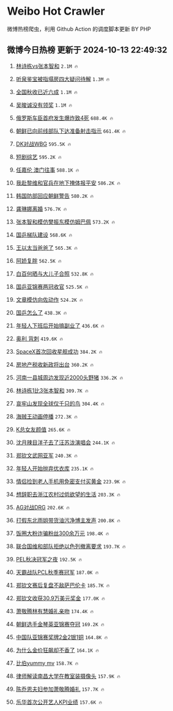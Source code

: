 # Weibo Hot Crawler 



微博热榜爬虫，利用 Github Action 的调度脚本更新 BY PHP 


## 微博今日热榜 更新于 2024-10-13 22:49:32 
1. [林诗栋vs张本智和](https://s.weibo.com/weibo?q=%23%E6%9E%97%E8%AF%97%E6%A0%8Bvs%E5%BC%A0%E6%9C%AC%E6%99%BA%E5%92%8C%23&t=31&band_rank=1&Refer=top) `2.1M 🔥` 

1. [听泉鉴宝被指塌房四大疑问待解](https://s.weibo.com/weibo?q=%23%E5%90%AC%E6%B3%89%E9%89%B4%E5%AE%9D%E8%A2%AB%E6%8C%87%E5%A1%8C%E6%88%BF%E5%9B%9B%E5%A4%A7%E7%96%91%E9%97%AE%E5%BE%85%E8%A7%A3%23&t=31&band_rank=2&Refer=top) `1.3M 🔥` 

1. [全国秋收已近六成](https://s.weibo.com/weibo?q=%23%E5%85%A8%E5%9B%BD%E7%A7%8B%E6%94%B6%E5%B7%B2%E8%BF%91%E5%85%AD%E6%88%90%23&t=31&band_rank=3&Refer=top) `1.1M 🔥` 

1. [吴晙诚没有领奖](https://s.weibo.com/weibo?q=%E5%90%B4%E6%99%99%E8%AF%9A%E6%B2%A1%E6%9C%89%E9%A2%86%E5%A5%96&t=31&band_rank=4&Refer=top) `1.1M 🔥` 

1. [俄罗斯车臣首府发生爆炸致4死](https://s.weibo.com/weibo?q=%23%E4%BF%84%E7%BD%97%E6%96%AF%E8%BD%A6%E8%87%A3%E9%A6%96%E5%BA%9C%E5%8F%91%E7%94%9F%E7%88%86%E7%82%B8%E8%87%B44%E6%AD%BB%23&t=31&band_rank=5&Refer=top) `688.4K 🔥` 

1. [朝鲜已向前线部队下达准备射击指示](https://s.weibo.com/weibo?q=%23%E6%9C%9D%E9%B2%9C%E5%B7%B2%E5%90%91%E5%89%8D%E7%BA%BF%E9%83%A8%E9%98%9F%E4%B8%8B%E8%BE%BE%E5%87%86%E5%A4%87%E5%B0%84%E5%87%BB%E6%8C%87%E7%A4%BA%23&t=31&band_rank=6&Refer=top) `661.4K 🔥` 

1. [DK对战WBG](https://s.weibo.com/weibo?q=%23DK%E5%AF%B9%E6%88%98WBG%23&t=31&band_rank=7&Refer=top) `595.5K 🔥` 

1. [短剧综艺](https://s.weibo.com/weibo?q=%E7%9F%AD%E5%89%A7%E7%BB%BC%E8%89%BA&t=31&band_rank=8&Refer=top) `595.2K 🔥` 

1. [任嘉伦 澳门往事](https://s.weibo.com/weibo?q=%E4%BB%BB%E5%98%89%E4%BC%A6%20%E6%BE%B3%E9%97%A8%E5%BE%80%E4%BA%8B&t=31&band_rank=9&Refer=top) `588.1K 🔥` 

1. [我赴黎维和官兵在地下掩体报平安](https://s.weibo.com/weibo?q=%23%E6%88%91%E8%B5%B4%E9%BB%8E%E7%BB%B4%E5%92%8C%E5%AE%98%E5%85%B5%E5%9C%A8%E5%9C%B0%E4%B8%8B%E6%8E%A9%E4%BD%93%E6%8A%A5%E5%B9%B3%E5%AE%89%23&t=31&band_rank=10&Refer=top) `586.2K 🔥` 

1. [韩国防部回应朝鲜警告](https://s.weibo.com/weibo?q=%23%E9%9F%A9%E5%9B%BD%E9%98%B2%E9%83%A8%E5%9B%9E%E5%BA%94%E6%9C%9D%E9%B2%9C%E8%AD%A6%E5%91%8A%23&t=31&band_rank=11&Refer=top) `580.2K 🔥` 

1. [龚琳娜离婚](https://s.weibo.com/weibo?q=%23%E9%BE%9A%E7%90%B3%E5%A8%9C%E7%A6%BB%E5%A9%9A%23&t=31&band_rank=12&Refer=top) `576.7K 🔥` 

1. [张本智和模仿樊振东模仿姆巴佩](https://s.weibo.com/weibo?q=%E5%BC%A0%E6%9C%AC%E6%99%BA%E5%92%8C%E6%A8%A1%E4%BB%BF%E6%A8%8A%E6%8C%AF%E4%B8%9C%E6%A8%A1%E4%BB%BF%E5%A7%86%E5%B7%B4%E4%BD%A9&t=31&band_rank=13&Refer=top) `573.2K 🔥` 

1. [国乒梯队建设](https://s.weibo.com/weibo?q=%E5%9B%BD%E4%B9%92%E6%A2%AF%E9%98%9F%E5%BB%BA%E8%AE%BE&t=31&band_rank=14&Refer=top) `568.6K 🔥` 

1. [王以太当爸爸了](https://s.weibo.com/weibo?q=%23%E7%8E%8B%E4%BB%A5%E5%A4%AA%E5%BD%93%E7%88%B8%E7%88%B8%E4%BA%86%23&t=31&band_rank=15&Refer=top) `565.3K 🔥` 

1. [阿娇复胖](https://s.weibo.com/weibo?q=%23%E9%98%BF%E5%A8%87%E5%A4%8D%E8%83%96%23&t=31&band_rank=16&Refer=top) `562.5K 🔥` 

1. [白百何晒与大儿子合照](https://s.weibo.com/weibo?q=%23%E7%99%BD%E7%99%BE%E4%BD%95%E6%99%92%E4%B8%8E%E5%A4%A7%E5%84%BF%E5%AD%90%E5%90%88%E7%85%A7%23&t=31&band_rank=17&Refer=top) `532.8K 🔥` 

1. [国乒亚锦赛两冠收官](https://s.weibo.com/weibo?q=%23%E5%9B%BD%E4%B9%92%E4%BA%9A%E9%94%A6%E8%B5%9B%E4%B8%A4%E5%86%A0%E6%94%B6%E5%AE%98%23&t=31&band_rank=18&Refer=top) `525.5K 🔥` 

1. [文章模仿向佐动作](https://s.weibo.com/weibo?q=%23%E6%96%87%E7%AB%A0%E6%A8%A1%E4%BB%BF%E5%90%91%E4%BD%90%E5%8A%A8%E4%BD%9C%23&t=31&band_rank=19&Refer=top) `524.2K 🔥` 

1. [国乒怎么了](https://s.weibo.com/weibo?q=%E5%9B%BD%E4%B9%92%E6%80%8E%E4%B9%88%E4%BA%86&t=31&band_rank=20&Refer=top) `438.3K 🔥` 

1. [年轻人下班后开始搞副业了](https://s.weibo.com/weibo?q=%23%E5%B9%B4%E8%BD%BB%E4%BA%BA%E4%B8%8B%E7%8F%AD%E5%90%8E%E5%BC%80%E5%A7%8B%E6%90%9E%E5%89%AF%E4%B8%9A%E4%BA%86%23&t=31&band_rank=21&Refer=top) `436.6K 🔥` 

1. [奥利 背刺](https://s.weibo.com/weibo?q=%E5%A5%A5%E5%88%A9%20%E8%83%8C%E5%88%BA&t=31&band_rank=22&Refer=top) `419.6K 🔥` 

1. [SpaceX首次回收星舰成功](https://s.weibo.com/weibo?q=%23SpaceX%E9%A6%96%E6%AC%A1%E5%9B%9E%E6%94%B6%E6%98%9F%E8%88%B0%E6%88%90%E5%8A%9F%23&t=31&band_rank=23&Refer=top) `384.2K 🔥` 

1. [房地产税收新政将出台](https://s.weibo.com/weibo?q=%23%E6%88%BF%E5%9C%B0%E4%BA%A7%E7%A8%8E%E6%94%B6%E6%96%B0%E6%94%BF%E5%B0%86%E5%87%BA%E5%8F%B0%23&t=31&band_rank=24&Refer=top) `360.2K 🔥` 

1. [河南一县城周边发现近2000头野猪](https://s.weibo.com/weibo?q=%23%E6%B2%B3%E5%8D%97%E4%B8%80%E5%8E%BF%E5%9F%8E%E5%91%A8%E8%BE%B9%E5%8F%91%E7%8E%B0%E8%BF%912000%E5%A4%B4%E9%87%8E%E7%8C%AA%23&t=31&band_rank=25&Refer=top) `336.2K 🔥` 

1. [林诗栋1比3张本智和](https://s.weibo.com/weibo?q=%23%E6%9E%97%E8%AF%97%E6%A0%8B1%E6%AF%943%E5%BC%A0%E6%9C%AC%E6%99%BA%E5%92%8C%23&t=31&band_rank=26&Refer=top) `309.7K 🔥` 

1. [哀牢山发现全球仅千只的鸟](https://s.weibo.com/weibo?q=%23%E5%93%80%E7%89%A2%E5%B1%B1%E5%8F%91%E7%8E%B0%E5%85%A8%E7%90%83%E4%BB%85%E5%8D%83%E5%8F%AA%E7%9A%84%E9%B8%9F%23&t=31&band_rank=27&Refer=top) `304.4K 🔥` 

1. [海贼王动画停播](https://s.weibo.com/weibo?q=%E6%B5%B7%E8%B4%BC%E7%8E%8B%E5%8A%A8%E7%94%BB%E5%81%9C%E6%92%AD&t=31&band_rank=28&Refer=top) `272.3K 🔥` 

1. [K总女友颜值](https://s.weibo.com/weibo?q=%23K%E6%80%BB%E5%A5%B3%E5%8F%8B%E9%A2%9C%E5%80%BC%23&t=31&band_rank=29&Refer=top) `265.6K 🔥` 

1. [沈月辣目洋子去了汪苏泷演唱会](https://s.weibo.com/weibo?q=%23%E6%B2%88%E6%9C%88%E8%BE%A3%E7%9B%AE%E6%B4%8B%E5%AD%90%E5%8E%BB%E4%BA%86%E6%B1%AA%E8%8B%8F%E6%B3%B7%E6%BC%94%E5%94%B1%E4%BC%9A%23&t=31&band_rank=30&Refer=top) `244.1K 🔥` 

1. [郑钦文武网亚军](https://s.weibo.com/weibo?q=%23%E9%83%91%E9%92%A6%E6%96%87%E6%AD%A6%E7%BD%91%E4%BA%9A%E5%86%9B%23&t=31&band_rank=31&Refer=top) `240.3K 🔥` 

1. [年轻人开始抛弃优衣库](https://s.weibo.com/weibo?q=%23%E5%B9%B4%E8%BD%BB%E4%BA%BA%E5%BC%80%E5%A7%8B%E6%8A%9B%E5%BC%83%E4%BC%98%E8%A1%A3%E5%BA%93%23&t=31&band_rank=32&Refer=top) `235.1K 🔥` 

1. [情侣捡到老人手机用免密支付买黄金](https://s.weibo.com/weibo?q=%23%E6%83%85%E4%BE%A3%E6%8D%A1%E5%88%B0%E8%80%81%E4%BA%BA%E6%89%8B%E6%9C%BA%E7%94%A8%E5%85%8D%E5%AF%86%E6%94%AF%E4%BB%98%E4%B9%B0%E9%BB%84%E9%87%91%23&t=31&band_rank=33&Refer=top) `223.9K 🔥` 

1. [想辞职去浙江农村过低欲望的生活](https://s.weibo.com/weibo?q=%23%E6%83%B3%E8%BE%9E%E8%81%8C%E5%8E%BB%E6%B5%99%E6%B1%9F%E5%86%9C%E6%9D%91%E8%BF%87%E4%BD%8E%E6%AC%B2%E6%9C%9B%E7%9A%84%E7%94%9F%E6%B4%BB%23&t=31&band_rank=34&Refer=top) `203.3K 🔥` 

1. [AG对战DRG](https://s.weibo.com/weibo?q=%23AG%E5%AF%B9%E6%88%98DRG%23&t=31&band_rank=35&Refer=top) `202.6K 🔥` 

1. [打假东北雨姐带货油污净博主发声](https://s.weibo.com/weibo?q=%23%E6%89%93%E5%81%87%E4%B8%9C%E5%8C%97%E9%9B%A8%E5%A7%90%E5%B8%A6%E8%B4%A7%E6%B2%B9%E6%B1%A1%E5%87%80%E5%8D%9A%E4%B8%BB%E5%8F%91%E5%A3%B0%23&t=31&band_rank=36&Refer=top) `200.8K 🔥` 

1. [饭圈大粉诈骗粉丝300余万元](https://s.weibo.com/weibo?q=%23%E9%A5%AD%E5%9C%88%E5%A4%A7%E7%B2%89%E8%AF%88%E9%AA%97%E7%B2%89%E4%B8%9D300%E4%BD%99%E4%B8%87%E5%85%83%23&t=31&band_rank=37&Refer=top) `198.4K 🔥` 

1. [联合国维和部队拒绝以色列撤离要求](https://s.weibo.com/weibo?q=%23%E8%81%94%E5%90%88%E5%9B%BD%E7%BB%B4%E5%92%8C%E9%83%A8%E9%98%9F%E6%8B%92%E7%BB%9D%E4%BB%A5%E8%89%B2%E5%88%97%E6%92%A4%E7%A6%BB%E8%A6%81%E6%B1%82%23&t=31&band_rank=38&Refer=top) `193.7K 🔥` 

1. [PEL秋决冠军之夜](https://s.weibo.com/weibo?q=%23PEL%E7%A7%8B%E5%86%B3%E5%86%A0%E5%86%9B%E4%B9%8B%E5%A4%9C%23&t=31&band_rank=39&Refer=top) `192.5K 🔥` 

1. [天霸战队PCL秋季赛冠军](https://s.weibo.com/weibo?q=%23%E5%A4%A9%E9%9C%B8%E6%88%98%E9%98%9FPCL%E7%A7%8B%E5%AD%A3%E8%B5%9B%E5%86%A0%E5%86%9B%23&t=31&band_rank=40&Refer=top) `187.0K 🔥` 

1. [郑钦文赛后复盘不敌萨巴伦卡](https://s.weibo.com/weibo?q=%23%E9%83%91%E9%92%A6%E6%96%87%E8%B5%9B%E5%90%8E%E5%A4%8D%E7%9B%98%E4%B8%8D%E6%95%8C%E8%90%A8%E5%B7%B4%E4%BC%A6%E5%8D%A1%23&t=31&band_rank=41&Refer=top) `185.7K 🔥` 

1. [郑钦文收获30.9万美元奖金](https://s.weibo.com/weibo?q=%23%E9%83%91%E9%92%A6%E6%96%87%E6%94%B6%E8%8E%B730.9%E4%B8%87%E7%BE%8E%E5%85%83%E5%A5%96%E9%87%91%23&t=31&band_rank=42&Refer=top) `177.0K 🔥` 

1. [萧敬腾林有慧婚礼亲吻](https://s.weibo.com/weibo?q=%23%E8%90%A7%E6%95%AC%E8%85%BE%E6%9E%97%E6%9C%89%E6%85%A7%E5%A9%9A%E7%A4%BC%E4%BA%B2%E5%90%BB%23&t=31&band_rank=43&Refer=top) `174.4K 🔥` 

1. [朝鲜选手金琴英亚锦赛夺冠](https://s.weibo.com/weibo?q=%23%E6%9C%9D%E9%B2%9C%E9%80%89%E6%89%8B%E9%87%91%E7%90%B4%E8%8B%B1%E4%BA%9A%E9%94%A6%E8%B5%9B%E5%A4%BA%E5%86%A0%23&t=31&band_rank=44&Refer=top) `169.2K 🔥` 

1. [中国队亚锦赛奖牌2金2银1铜](https://s.weibo.com/weibo?q=%23%E4%B8%AD%E5%9B%BD%E9%98%9F%E4%BA%9A%E9%94%A6%E8%B5%9B%E5%A5%96%E7%89%8C2%E9%87%912%E9%93%B61%E9%93%9C%23&t=31&band_rank=45&Refer=top) `164.8K 🔥` 

1. [为什么金价狂飙却不香了](https://s.weibo.com/weibo?q=%23%E4%B8%BA%E4%BB%80%E4%B9%88%E9%87%91%E4%BB%B7%E7%8B%82%E9%A3%99%E5%8D%B4%E4%B8%8D%E9%A6%99%E4%BA%86%23&t=31&band_rank=46&Refer=top) `164.1K 🔥` 

1. [比伯yummy mv](https://s.weibo.com/weibo?q=%E6%AF%94%E4%BC%AFyummy%20mv&t=31&band_rank=47&Refer=top) `158.7K 🔥` 

1. [律师解读南昌大学在教室装摄像头](https://s.weibo.com/weibo?q=%23%E5%BE%8B%E5%B8%88%E8%A7%A3%E8%AF%BB%E5%8D%97%E6%98%8C%E5%A4%A7%E5%AD%A6%E5%9C%A8%E6%95%99%E5%AE%A4%E8%A3%85%E6%91%84%E5%83%8F%E5%A4%B4%23&t=31&band_rank=48&Refer=top) `157.9K 🔥` 

1. [陈乔恩夫妇参加萧敬腾婚礼](https://s.weibo.com/weibo?q=%23%E9%99%88%E4%B9%94%E6%81%A9%E5%A4%AB%E5%A6%87%E5%8F%82%E5%8A%A0%E8%90%A7%E6%95%AC%E8%85%BE%E5%A9%9A%E7%A4%BC%23&t=31&band_rank=49&Refer=top) `157.7K 🔥` 

1. [乐华首次公开艺人KPI业绩](https://s.weibo.com/weibo?q=%23%E4%B9%90%E5%8D%8E%E9%A6%96%E6%AC%A1%E5%85%AC%E5%BC%80%E8%89%BA%E4%BA%BAKPI%E4%B8%9A%E7%BB%A9%23&t=31&band_rank=50&Refer=top) `157.6K 🔥` 

